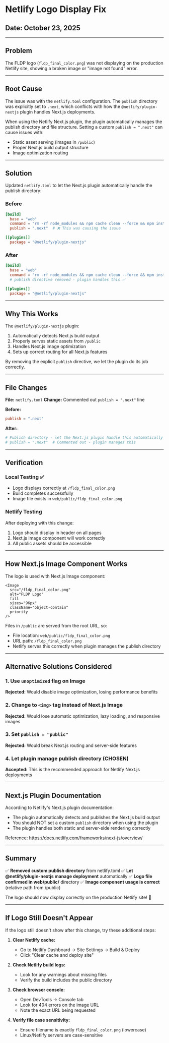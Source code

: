 # Netlify Logo Display Fix

## Date: October 23, 2025

---

## Problem

The FLDP logo (`fldp_final_color.png`) was not displaying on the production Netlify site, showing a broken image or "image not found" error.

---

## Root Cause

The issue was with the `netlify.toml` configuration. The `publish` directory was explicitly set to `.next`, which conflicts with how the `@netlify/plugin-nextjs` plugin handles Next.js deployments.

When using the Netlify Next.js plugin, the plugin automatically manages the publish directory and file structure. Setting a custom `publish = ".next"` can cause issues with:
- Static asset serving (images in `/public`)
- Proper Next.js build output structure
- Image optimization routing

---

## Solution

Updated `netlify.toml` to let the Next.js plugin automatically handle the publish directory:

### Before
```toml
[build]
  base = "web"
  command = "rm -rf node_modules && npm cache clean --force && npm install --legacy-peer-deps && npm run build"
  publish = ".next"  # ❌ This was causing the issue

[[plugins]]
  package = "@netlify/plugin-nextjs"
```

### After
```toml
[build]
  base = "web"
  command = "rm -rf node_modules && npm cache clean --force && npm install --legacy-peer-deps && npm run build"
  # publish directive removed - plugin handles this ✅

[[plugins]]
  package = "@netlify/plugin-nextjs"
```

---

## Why This Works

The `@netlify/plugin-nextjs` plugin:
1. Automatically detects Next.js build output
2. Properly serves static assets from `/public`
3. Handles Next.js image optimization
4. Sets up correct routing for all Next.js features

By removing the explicit `publish` directive, we let the plugin do its job correctly.

---

## File Changes

**File:** `netlify.toml`
**Change:** Commented out `publish = ".next"` line

**Before:**
```toml
publish = ".next"
```

**After:**
```toml
# Publish directory - let the Next.js plugin handle this automatically
# publish = ".next"  # Commented out - plugin manages this
```

---

## Verification

### Local Testing ✅
- Logo displays correctly at `/fldp_final_color.png`
- Build completes successfully
- Image file exists in `web/public/fldp_final_color.png`

### Netlify Testing
After deploying with this change:
1. Logo should display in header on all pages
2. Next.js Image component will work correctly
3. All public assets should be accessible

---

## How Next.js Image Component Works

The logo is used with Next.js Image component:
```tsx
<Image
  src="/fldp_final_color.png"
  alt="FLDP Logo"
  fill
  sizes="96px"
  className="object-contain"
  priority
/>
```

Files in `/public` are served from the root URL, so:
- File location: `web/public/fldp_final_color.png`
- URL path: `/fldp_final_color.png`
- Netlify serves this correctly when plugin manages the publish directory

---

## Alternative Solutions Considered

### 1. Use `unoptimized` flag on Image
**Rejected:** Would disable image optimization, losing performance benefits

### 2. Change to `<img>` tag instead of Next.js Image
**Rejected:** Would lose automatic optimization, lazy loading, and responsive images

### 3. Set `publish = "public"`
**Rejected:** Would break Next.js routing and server-side features

### 4. Let plugin manage publish directory (CHOSEN)
**Accepted:** This is the recommended approach for Netlify Next.js deployments

---

## Next.js Plugin Documentation

According to Netlify's Next.js plugin documentation:
- The plugin automatically detects and publishes the Next.js build output
- You should NOT set a custom `publish` directory when using the plugin
- The plugin handles both static and server-side rendering correctly

Reference: https://docs.netlify.com/frameworks/next-js/overview/

---

## Summary

✅ **Removed custom publish directory** from netlify.toml
✅ **Let @netlify/plugin-nextjs manage deployment** automatically
✅ **Logo file confirmed in web/public/** directory
✅ **Image component usage is correct** (relative path from /public)

The logo should now display correctly on the production Netlify site! 🎉

---

## If Logo Still Doesn't Appear

If the logo still doesn't show after this change, try these additional steps:

1. **Clear Netlify cache:**
   - Go to Netlify Dashboard → Site Settings → Build & Deploy
   - Click "Clear cache and deploy site"

2. **Check Netlify build logs:**
   - Look for any warnings about missing files
   - Verify the build includes the public directory

3. **Check browser console:**
   - Open DevTools → Console tab
   - Look for 404 errors on the image URL
   - Note the exact URL being requested

4. **Verify file case sensitivity:**
   - Ensure filename is exactly `fldp_final_color.png` (lowercase)
   - Linux/Netlify servers are case-sensitive

